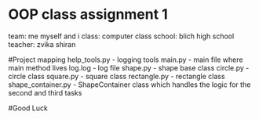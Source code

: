 # OOP class assignment 1
team: me myself and i
class: computer class
school: blich high school
teacher: zvika shiran

#Project mapping
help_tools.py - logging tools 
main.py - main file where main method lives
log.log - log file
shape.py - shape base class
circle.py - circle class
square.py - square class
rectangle.py - rectangle class
shape_container.py - ShapeContainer class which handles the logic for the second and third tasks


#Good Luck